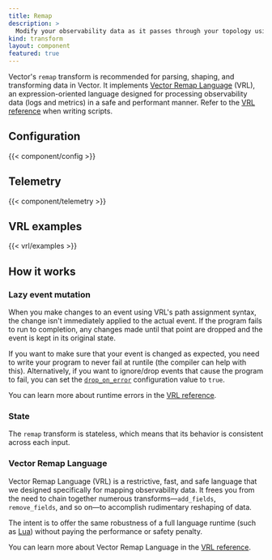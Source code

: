 ```yaml
---
title: Remap
description: >
  Modify your observability data as it passes through your topology using [VRL](/docs/reference/vrl)
kind: transform
layout: component
featured: true
---
```


Vector's `remap` transform is recommended for parsing, shaping, and transforming data in Vector. It implements [Vector Remap Language][vrl] (VRL), an expression-oriented language designed for processing observability data (logs and metrics) in a safe and performant manner. Refer to the [VRL reference][vrl] when writing scripts.

## Configuration

{{< component/config >}}

## Telemetry

{{< component/telemetry >}}

[vrl]: /docs/reference/vrl

## VRL examples

{{< vrl/examples >}}

## How it works

### Lazy event mutation

When you make changes to an event using VRL's path assignment syntax, the change isn't immediately applied to the actual event. If the program fails to run to completion, any changes made until that point are dropped and the event is kept in its original state.

If you want to make sure that your event is changed as expected, you need to write your program to never fail at runtile (the compiler can help with this). Alternatively, if you want to ignore/drop events that cause the program to fail, you can set the [`drop_on_error`](#drop_on_error) configuration value to `true`.

You can learn more about runtime errors in the [VRL reference][vrl].

### State

The `remap` transform is stateless, which means that its behavior is consistent across each input.

### Vector Remap Language

Vector Remap Language (VRL) is a restrictive, fast, and safe language that we designed specifically for mapping observability data. It frees you from the need to chain together numerous transforms—`add_fields`, `remove_fields`, and so on—to accomplish rudimentary reshaping of data.

The intent is to offer the same robustness of a full language runtime (such as [Lua]) without paying the performance or safety penalty.

You can learn more about Vector Remap Language in the [VRL reference][vrl].

[lua]: /docs/reference/configuration/transforms/lua
[vrl]: /docs/reference/vrl

